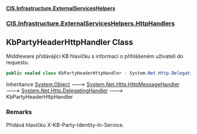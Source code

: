 #### [CIS.Infrastructure.ExternalServicesHelpers](index.md 'index')
### [CIS.Infrastructure.ExternalServicesHelpers.HttpHandlers](CIS.Infrastructure.ExternalServicesHelpers.HttpHandlers.md 'CIS.Infrastructure.ExternalServicesHelpers.HttpHandlers')

## KbPartyHeaderHttpHandler Class

Middleware přidávájící KB hlavičku s informací o přihlášeném uživateli do requestu.

```csharp
public sealed class KbPartyHeaderHttpHandler : System.Net.Http.DelegatingHandler
```

Inheritance [System.Object](https://docs.microsoft.com/en-us/dotnet/api/System.Object 'System.Object') &#129106; [System.Net.Http.HttpMessageHandler](https://docs.microsoft.com/en-us/dotnet/api/System.Net.Http.HttpMessageHandler 'System.Net.Http.HttpMessageHandler') &#129106; [System.Net.Http.DelegatingHandler](https://docs.microsoft.com/en-us/dotnet/api/System.Net.Http.DelegatingHandler 'System.Net.Http.DelegatingHandler') &#129106; KbPartyHeaderHttpHandler

### Remarks
Přidává hlavičku X-KB-Party-Identity-In-Service.